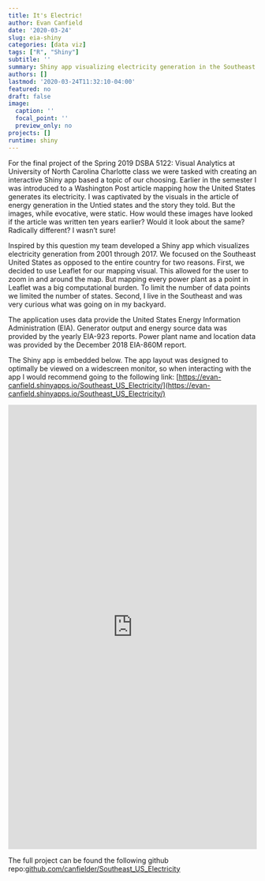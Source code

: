 ```yaml
---
title: It's Electric!
author: Evan Canfield
date: '2020-03-24'
slug: eia-shiny
categories: [data viz]
tags: ["R", "Shiny"]
subtitle: ''
summary: Shiny app visualizing electricity generation in the Southeast United States.
authors: []
lastmod: '2020-03-24T11:32:10-04:00'
featured: no
draft: false
image:
  caption: ''
  focal_point: ''
  preview_only: no
projects: []
runtime: shiny
---
```



For the final project of the Spring 2019 DSBA 5122: Visual Analytics at University of North Carolina Charlotte class we were tasked with creating an interactive Shiny app based a topic of our choosing. Earlier in the semester I was introduced to a Washington Post article mapping how the United States generates its electricity. I was captivated by the visuals in the article of energy generation in the Untied states and the story they told. But the images, while evocative, were static. How would these images have looked if the article was written ten years earlier? Would it look about the same? Radically different? I wasn’t sure!

Inspired by this question my team developed a Shiny app which visualizes electricity generation from 2001 through 2017. We focused on the Southeast United States as opposed to the entire country for two reasons. First, we decided to use Leaflet for our mapping visual. This allowed for the user to zoom in and around the map. But mapping every power plant as a point in Leaflet was a big computational burden. To limit the number of data points we limited the number of states. Second, I live in the Southeast and was very curious what was going on in my backyard.

The application uses data provide the United States Energy Information Administration (EIA). Generator output and energy source data was provided by the yearly EIA-923 reports. Power plant name and location data was provided by the December 2018 EIA-860M report.

The Shiny app is embedded below. The app layout was designed to optimally be viewed on a widescreen monitor, so when interacting with the app I would recommend going to the following link: [https://evan-canfield.shinyapps.io/Southeast_US_Electricity/](https://evan-canfield.shinyapps.io/Southeast_US_Electricity/)

<iframe height="900" width="100%" scrolling="yes" frameborder="no" src="https://evan-canfield.shinyapps.io/Southeast_US_Electricity/"> </iframe>


The full project can be found the following github repo:[github.com/canfielder/Southeast_US_Electricity](github.com/canfielder/Southeast_US_Electricity)
